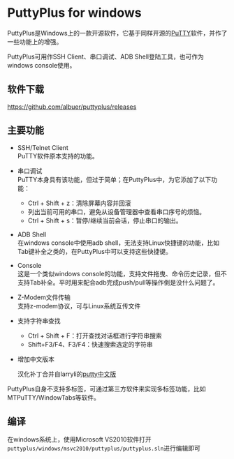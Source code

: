# PuttyPlus for windows
PuttyPlus是Windows上的一款开源软件，它基于同样开源的[PuTTY](https://www.chiark.greenend.org.uk/~sgtatham/putty/)软件，并作了一些功能上的增强。

PuttyPlus可用作SSH Client、串口调试、ADB Shell登陆工具，也可作为windows console使用。



## 软件下载

https://github.com/albuer/puttyplus/releases



## 主要功能

* SSH/Telnet Client  
	PuTTY软件原本支持的功能。
	
* 串口调试  
	PuTTY本身具有该功能，但过于简单；在PuttyPlus中，为它添加了以下功能：
	
	* Ctrl + Shift + z：清除屏幕内容并回滚
	* 列出当前可用的串口，避免从设备管理器中查看串口序号的烦恼。
	* Ctrl + Shift + s：暂停/继续当前会话，停止串口的输出。
	
* ADB Shell  
	在windows console中使用adb shell，无法支持Linux快捷键的功能，比如Tab键补全之类的，在PuttyPlus中可以支持这些快捷键。
	
* Console  
	这是一个类似windows console的功能，支持文件拖曳、命令历史记录，但不支持Tab补全。平时用来配合adb完成push/pull等操作倒是没什么问题了。
	
* Z-Modem文件传输  
	支持z-modem协议，可与Linux系统互传文件
	
* 支持字符串查找

  * Ctrl + Shift + F：打开查找对话框进行字符串搜索
  * Shift+F3/F4、F3/F4：快速搜索选定的字符串

* 增加中文版本

  汉化补丁合并自larryli的[putty中文版](https://github.com/larryli/putty)

PuttyPlus自身不支持多标签，可通过第三方软件来实现多标签功能，比如MTPuTTY/WindowTabs等软件。



## 编译

在windows系统上，使用Microsoft VS2010软件打开`puttyplus/windows/msvc2010/puttyplus/puttyplus.sln`进行编辑即可